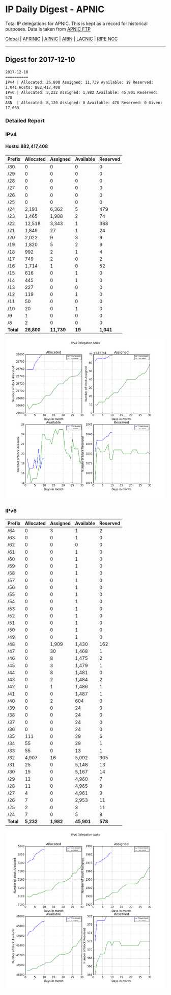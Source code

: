 # IP Daily Digest - APNIC

Total IP delegations for APNIC. This is kept as a record for historical purposes. Data is taken from [APNIC FTP](https://ftp.apnic.net/)

[Global](https://github.com/csmets/IP-Daily-Digest) | [AFRINIC](https://github.com/csmets/IP-Daily-Digest/tree/master/archives/AFRINIC) | [APNIC](https://github.com/csmets/IP-Daily-Digest/tree/master/archives/APNIC) | [ARIN](https://github.com/csmets/IP-Daily-Digest/tree/master/archives/ARIN) | [LACNIC](https://github.com/csmets/IP-Daily-Digest/tree/master/archives/LACNIC) | [RIPE NCC](https://github.com/csmets/IP-Daily-Digest/tree/master/archives/RIPE_NCC)

---

## Digest for 2017-12-10
```
2017-12-10
==========
IPv4 | Allocated: 26,800 Assigned: 11,739 Available: 19 Reserved: 1,041 Hosts: 882,417,408
IPv6 | Allocated: 5,232 Assigned: 1,982 Available: 45,901 Reserved: 578
ASN  | Allocated: 8,120 Assigned: 0 Available: 470 Reserved: 0 Given: 17,033
```

### Detailed Report

### IPv4

#### Hosts: **882,417,408**

| Prefix | Allocated | Assigned | Available | Reserved |
| ----- | ----- | ----- | ----- | ----- |
| /30 | 0 | 0 | 0 | 0 |
| /29 | 0 | 0 | 0 | 0 |
| /28 | 0 | 0 | 0 | 0 |
| /27 | 0 | 0 | 0 | 0 |
| /26 | 0 | 0 | 0 | 0 |
| /25 | 0 | 0 | 0 | 0 |
| /24 | 2,191 | 6,362 | 5 | 479 |
| /23 | 1,465 | 1,988 | 2 | 74 |
| /22 | 12,518 | 3,343 | 1 | 388 |
| /21 | 1,849 | 27 | 1 | 24 |
| /20 | 2,022 | 9 | 3 | 9 |
| /19 | 1,820 | 5 | 2 | 9 |
| /18 | 992 | 2 | 1 | 4 |
| /17 | 749 | 2 | 0 | 2 |
| /16 | 1,714 | 1 | 0 | 52 |
| /15 | 616 | 0 | 1 | 0 |
| /14 | 445 | 0 | 1 | 0 |
| /13 | 227 | 0 | 0 | 0 |
| /12 | 119 | 0 | 1 | 0 |
| /11 | 50 | 0 | 0 | 0 |
| /10 | 20 | 0 | 1 | 0 |
| /9 | 1 | 0 | 0 | 0 |
| /8 | 2 | 0 | 0 | 0 |
| **Total** | **26,800** | **11,739** | **19** | **1,041** |

![ipv4-stats](ipv4-figure.png)

### IPv6

| Prefix | Allocated | Assigned | Available | Reserved |
| ----- | ----- | ----- | ----- | ----- |
| /64 | 0 | 3 | 1 | 2 |
| /63 | 0 | 0 | 1 | 0 |
| /62 | 0 | 0 | 0 | 0 |
| /61 | 0 | 0 | 1 | 0 |
| /60 | 0 | 0 | 1 | 0 |
| /59 | 0 | 0 | 1 | 0 |
| /58 | 0 | 0 | 1 | 0 |
| /57 | 0 | 0 | 1 | 0 |
| /56 | 0 | 0 | 1 | 0 |
| /55 | 0 | 0 | 1 | 0 |
| /54 | 0 | 0 | 1 | 0 |
| /53 | 0 | 0 | 1 | 0 |
| /52 | 0 | 0 | 1 | 0 |
| /51 | 0 | 0 | 1 | 0 |
| /50 | 0 | 0 | 1 | 0 |
| /49 | 0 | 0 | 1 | 0 |
| /48 | 0 | 1,909 | 1,430 | 162 |
| /47 | 0 | 30 | 1,468 | 1 |
| /46 | 0 | 8 | 1,475 | 2 |
| /45 | 0 | 3 | 1,479 | 1 |
| /44 | 0 | 8 | 1,481 | 0 |
| /43 | 0 | 2 | 1,484 | 2 |
| /42 | 0 | 1 | 1,486 | 1 |
| /41 | 0 | 0 | 1,487 | 1 |
| /40 | 0 | 2 | 604 | 0 |
| /39 | 0 | 0 | 24 | 0 |
| /38 | 0 | 0 | 24 | 0 |
| /37 | 0 | 0 | 24 | 0 |
| /36 | 0 | 0 | 24 | 0 |
| /35 | 111 | 0 | 29 | 6 |
| /34 | 55 | 0 | 29 | 1 |
| /33 | 55 | 0 | 13 | 1 |
| /32 | 4,907 | 16 | 5,092 | 305 |
| /31 | 25 | 0 | 5,148 | 13 |
| /30 | 15 | 0 | 5,167 | 14 |
| /29 | 12 | 0 | 4,960 | 7 |
| /28 | 11 | 0 | 4,965 | 9 |
| /27 | 4 | 0 | 4,961 | 9 |
| /26 | 7 | 0 | 2,953 | 11 |
| /25 | 2 | 0 | 3 | 11 |
| /24 | 7 | 0 | 5 | 8 |
| **Total** | **5,232** | **1,982** | **45,901** | **578** |

![ipv6-stats](ipv6-figure.png)